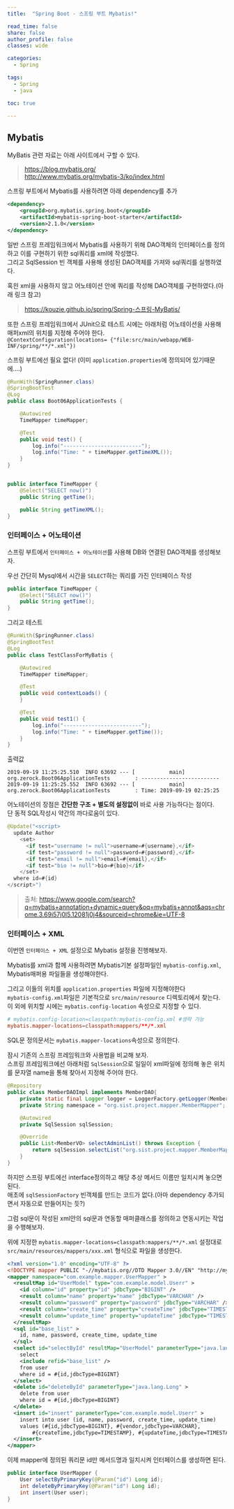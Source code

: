 ```yaml
---
title:  "Spring Boot - 스프링 부트 Mybatis!"

read_time: false
share: false
author_profile: false
classes: wide

categories:
  - Spring

tags:
  - Spring
  - java

toc: true

---
```


## Mybatis


MyBatis 관련 자료는 아래 사이트에서 구할 수 있다.  

> https://blog.mybatis.org/  
> http://www.mybatis.org/mybatis-3/ko/index.html  


스프링 부트에서 Mybatis를 사용하려면 아래 dependency를 추가  

```xml
<dependency>
    <groupId>org.mybatis.spring.boot</groupId>
    <artifactId>mybatis-spring-boot-starter</artifactId>
    <version>2.1.0</version>
</dependency>
```

일반 스프링 프레임워크에서 Mybatis를 사용하기 위해 DAO객체의 인터페이스를 정의하고 이를 구현하기 위한 sql쿼리를 xml에 작성했다.  
그리고 SqlSession 빈 객체를 사용해 생성된 DAO객체를 가져와 sql쿼리를 실행하였다.  

혹읜 xml을 사용하지 않고 어노테이션 안에 쿼리를 작성해 DAO객체를 구현하였다.(아래 링크 참고)  

> https://kouzie.github.io/spring/Spring-스프링-MyBatis/

  
또한 스프링 프레임워크에서 JUnit으로 테스트 시에는 아래처럼 어노테이션을 사용해 매퍼xml의 위치를 지정해 주어야 한다.  
`@ContextConfiguration(locations= {"file:src/main/webapp/WEB-INF/spring/**/*.xml"})`  

스프링 부트에선 필요 없다! (이미 `application.properties`에 정의되어 있기때문에....)

```java
@RunWith(SpringRunner.class)
@SpringBootTest
@Log
public class Boot06ApplicationTests {

    @Autowired
    TimeMapper timeMapper;

    @Test
    public void test() {
        log.info("-------------------------");
        log.info("Time: " + timeMapper.getTimeXML());
    }
}


public interface TimeMapper {
    @Select("SELECT now()")
    public String getTime();

    public String getTimeXML();
}

```

### 인터페이스 + 어노테이션


스프링 부트에서 `인터페이스 + 어노테이션`를 사용해 DB와 연결된 DAO객체를 생성해보자.  

우선 간단히 Mysql에서 시간을 `SELECT`하는 쿼리를 가진 인터페이스 작성

```java
public interface TimeMapper {
    @Select("SELECT now()")
    public String getTime();
}
```

그리고 테스트

```java
@RunWith(SpringRunner.class)
@SpringBootTest
@Log
public class TestClassForMyBatis {

    @Autowired
    TimeMapper timeMapper;

    @Test
    public void contextLoads() {
    }

    @Test
    public void test1() {
        log.info("-------------------------");
        log.info("Time: " + timeMapper.getTime());
    }
}
```

출력값  
```
2019-09-19 11:25:25.510  INFO 63692 --- [           main] org.zerock.Boot06ApplicationTests        : -------------------------
2019-09-19 11:25:25.552  INFO 63692 --- [           main] org.zerock.Boot06ApplicationTests        : Time: 2019-09-19 02:25:25
```

어노테이션의 장점은 **간단한 구조 + 별도의 설정없이** 바로 사용 가능하다는 점이다.  
단 동적 SQL작성시 약간의 까다로움이 있다.  


```java
@Update("<script>
  update Author
    <set>
      <if test="username != null">username=#{username},</if>
      <if test="password != null">password=#{password},</if>
      <if test="email != null">email=#{email},</if>
      <if test="bio != null">bio=#{bio}</if>
    </set>
  where id=#{id}
</script>")
```

> 출처: https://www.google.com/search?q=mybatis+annotation+dynamic+query&oq=mybatis+annot&aqs=chrome.3.69i57j0l5.12081j0j4&sourceid=chrome&ie=UTF-8   


### 인터페이스 + XML

이번엔 `인터페이스 + XML` 설정으로 Mybatis 설정을 진행해보자.  

Mybatis를 xml과 함께 사용하려면 Mybatis기본 설정파일인 `mybatis-config.xml`, 
Mybatis매퍼용 파일들을 생성해야한다.  

그리고 이들의 위치를 `application.properties` 파일에 지정해야한다  
`mybatis-config.xml`파일은 기본적으로 `src/main/resource` 디렉토리에서 찾는다.  
이 외에 위치할 시에는 `mybatis.config-location` 속성으로 지정할 수 있다.  

```conf
# mybatis.config-location=classpath:mybatis-config.xml #생략 가능
mybatis.mapper-locations=classpath:mappers/**/*.xml
```
SQL문 정의문서는 `mybatis.mapper-locations`속성으로 정의한다.  

잠시 기존의 스프링 프레임워크와 사용법을 비교해 보자.  
스프링 프레임워크에선 아래처럼 `SqlSession`으로 일일이 xml파일에 정의해 놓은 위치를 문자열 name을 통해 찾아서 지정해 주어야 한다.  
```java
@Repository
public class MemberDAOImpl implements MemberDAO{
	private static final Logger logger = LoggerFactory.getLogger(MemberDAOImpl.class);
	private String namespace = "org.sist.project.mapper.MemberMapper";

	@Autowired
	private SqlSession sqlSession;

	@Override
	public List<MemberVO> selectAdminList() throws Exception {
		return sqlSession.selectList("org.sist.project.mapper.MemberMapper.selectAdminList");
	}
}
```

하지만 스프링 부트에선 interface정의하고 해당 추상 메서드 이름만 일치시켜 놓으면 된다.  
애초에 `sqlSessionFactory` 빈객체를 만드는 코드가 없다.(아마 dependency 추가되면서 자동으로 만들어지는 듯?)

그럼 sql문이 작성된 xml안의 sql문과 연동할 매퍼클래스를 정의하고 연동시키는 작업을 수행해보자.  

위에 지정한 `mybatis.mapper-locations=classpath:mappers/**/*.xml` 설정대로 `src/main/resources/mappers/xxx.xml` 형식으로 파일을 생성한다.  

```xml
<?xml version="1.0" encoding="UTF-8" ?>
<!DOCTYPE mapper PUBLIC "-//mybatis.org//DTD Mapper 3.0//EN" "http://mybatis.org/dtd/mybatis-3-mapper.dtd" >
<mapper namespace="com.example.mapper.UserMapper" >
  <resultMap id="UserModel" type="com.example.model.Userr" >
    <id column="id" property="id" jdbcType="BIGINT" />
    <result column="name" property="name" jdbcType="VARCHAR" />
    <result column="password" property="password" jdbcType="VARCHAR" />
    <result column="create_time" property="createTime" jdbcType="TIMESTAMP" />
    <result column="update_time" property="updateTime" jdbcType="TIMESTAMP" />
  </resultMap>
  <sql id="base_list" >
    id, name, password, create_time, update_time
  </sql>
  <select id="selectById" resultMap="UserModel" parameterType="java.lang.Long">
    select 
    <include refid="base_list" />
    from user
    where id = #{id,jdbcType=BIGINT}
  </select>
  <delete id="deleteById" parameterType="java.lang.Long" >
    delete from user
    where id = #{id,jdbcType=BIGINT}
  </delete>
  <insert id="insert" parameterType="com.example.model.Userr" >
    insert into user (id, name, password, create_time, update_time)
    values (#{id,jdbcType=BIGINT}, #{vendor,jdbcType=VARCHAR},
        #{createTime,jdbcType=TIMESTAMP}, #{updateTime,jdbcType=TIMESTAMP})
  </insert>
</mapper>
```

이제 mapper에 정의된 쿼리문 id만 메서드명과 일치시켜 인터페이스를 생성하면 된다.  

```java
public interface UserMapper {
    User selectByPrimaryKey(@Param("id") Long id);
    int deleteByPrimaryKey(@Param("id") Long id);
    int insert(User user);
}
```